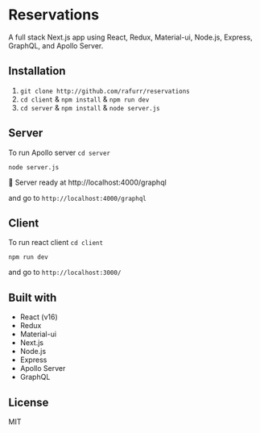 # Reservations

A full stack Next.js app using React, Redux, Material-ui, Node.js, Express, GraphQL, and Apollo Server.

## Installation

1. `git clone http://github.com/rafurr/reservations`
2. `cd client` & `npm install` & `npm run dev`
3. `cd server` & `npm install` & `node server.js`

## Server

To run Apollo server `cd server`

```
node server.js
```

🚀 Server ready at http://localhost:4000/graphql

and go to `http://localhost:4000/graphql`

## Client

To run react client `cd client`

```
npm run dev
```

and go to `http://localhost:3000/`

## Built with

- React (v16)
- Redux
- Material-ui
- Next.js
- Node.js
- Express
- Apollo Server
- GraphQL

## License

MIT

